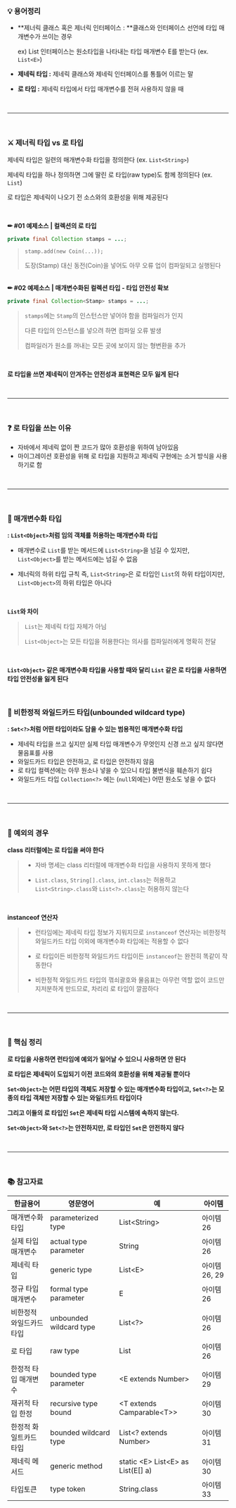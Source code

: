 ### 💡 용어정리

- **제너릭 클래스 혹은 제너릭 인터페이스 : **클래스와 인터페이스 선언에 타입 매개변수가 쓰이는 경우

  ex) List 인터페이스는 원소타입을 나타내는 타입 매개변수 E를 받는다 (ex. `List<E>`)

- **제네릭 타입 :** 제네릭 클래스와 제네릭 인터페이스를 통틀어 이르는 말

- **로 타입 :** 제네릭 타입에서 타입 매개변수를 전혀 사용하지 않을 때

<br>

---

<br>

### ⚔ 제너릭 타입 vs 로 타입

제네릭 타입은 일련의 매개변수화 타입을 정의한다 (ex. `List<String>`)

제네릭 타입을 하나 정의하면 그에 딸린 로 타입(raw type)도 함께 정의된다 (ex. `List`)

로 타입은 제네릭이 나오기 전 소스와의 호환성을 위해 제공된다

<br>

**✏ #01 예제소스 | 컬렉션의 로 타입**

```java
private final Collection stamps = ...;
```

> `stamp.add(new Coin(...));` 
>
> 도장(Stamp) 대신 동전(Coin)을 넣어도 아무 오류 업이 컴파일되고 실행된다

<br>**✏ #02 예제소스 | 매개변수화된 컬렉션 타입 - 타입 안전성 확보**

```java
private final Collection<Stamp> stamps = ...;
```

> `stamps`에는 `Stamp`의 인스턴스만 넣어야 함을 컴파일러가 인지
>
> 다른 타입의 인스턴스를 넣으려 하면 컴파일 오류 발생
>
> 컴파일러가 원소를 꺼내는 모든 곳에 보이지 않는 형변환을 추가

<br>

**로 타입을 쓰면 제네릭이 안겨주는 안전성과 표현력은 모두 잃게 된다**

<br>

---

<br>

### ❓ 로 타입을 쓰는 이유

- 자바에서 제네릭 없이 짠 코드가 많아 호환성을 위하여 남아있음
- 마이그레이션 호환성을 위해 로 타입을 지원하고 제네릭 구현에는 소거 방식을 사용하기로 함

<br>

---

<br>

### 📝 매개변수화 타입

**: `List<Object>`처럼 임의 객체를 허용하는 매개변수화 타입**

- 매개변수로 `List`를 받는 메서드에 `List<String>`을 넘길 수 있지만, `List<Object>`를 받는 메서드에는 넘길 수 없음

- 제너릭의 하위 타입 규칙 즉, `List<String>`은 로 타입인 `List`의 하위 타입이지만, `List<Object>`의 하위 타입은 아니다

<br>

**`List`와 차이**

>`List`는 제네릭 타입 자체가 아님
>
>`List<Object>`는 모든 타입을 허용한다는 의사를 컴파일러에게 명확히 전달

<br>

**`List<Object>` 같은 매개변수화 타입을 사용할 때와 달리 `List` 같은 로 타입을 사용하면 타입 안전성을 잃게 된다**

<br>

### 📝 비한정적 와일드카드 타입(unbounded wildcard type)

**: `Set<?>`처럼 어떤 타입이라도 담을 수 있는 범용적인 매개변수화 타입**

- 제네릭 타입을 쓰고 싶지만 실제 타입 매개변수가 무엇인지 신경 쓰고 싶지 않다면 물음표를 사용
- 와일드카드 타입은 안전하고, 로 타입은 안전하지 않음
- 로 타입 컬렉션에는 아무 원소나 넣을 수 있으니 타입 불변식을 훼손하기 쉽다
- 와일드카드 타입 `Collection<?>` 에는 (`null`외에는) 어떤 원소도 넣을 수 없다

<br>

---

<br>

### 🔎 예외의 경우

**class 리터럴에는 로 타입을 써야 한다**

> - 자바 명세는 class 리터럴에 매개변수화 타입을 사용하지 못하게 했다
>
> - `List.class`, `String[].class`, `int.class`는 허용하고 `List<String>.class`와 `List<?>.class`는 허용하지 않는다

<br>

**instanceof 연산자**

>- 런타임에는 제네릭 타입 정보가 지워지므로 `instanceof` 연산자는 비한정적 와일드카드 타입 이외에 매개변수화 타입에는 적용할 수 없다
>
>- 로 타입이든 비한정적 와일드카드 타입이든 `instanceof`는 완전히 똑같이 작동한다
>
>- 비한정적 와일드카드 타입의 꺾쇠괄호와 물음표는 아무런 역할 없이 코드만 지저분하게 만드므로, 차리리 로 타입이 깔끔하다

<br>

---

<br>

### 📌 핵심 정리

**로 타입을 사용하면 런타임에 예외가 일어날 수 있으니 사용하면 안 된다**

**로 타입은 제네릭이 도입되기 이전 코드와의 호환성을 위해 제공될 뿐이다**

**`Set<Object>`는 어떤 타입의 객체도 저장할 수 있는 매개변수화 타입이고, `Set<?>`는 모종의 타입 객체만 저장할 수 있는 와일드카드 타입이다**

**그리고 이들의 로 타입인 `Set`은 제네릭 타입 시스템에 속하지 않는다.**

**`Set<Object>`와 `Set<?>`는 안전하지만, 로 타입인 `Set`은 안전하지 않다**

<br>

---

<br>

### 📚 참고자료

| 한글용어                 | 영문영어                | 예                                  | 아이템        |
| ------------------------ | ----------------------- | ----------------------------------- | ------------- |
| 매개변수화 타입          | parameterized type      | List\<String>                       | 아이템 26     |
| 실제 타입 매개변수       | actual type parameter   | String                              | 아이템 26     |
| 제네릭 타입              | generic type            | List\<E>                            | 아이템 26, 29 |
| 정규 타입 매개변수       | formal type parameter   | E                                   | 아이템 26     |
| 비한정적 와일드카드 타입 | unbounded wildcard type | List<?>                             | 아이템 26     |
| 로 타입                  | raw type                | List                                | 아이템 26     |
| 한정적 타입 매개변수     | bounded type parameter  | \<E extends Number>                 | 아이템 29     |
| 재귀적 타입 한정         | recursive type bound    | <T extends Camparable\<T>>          | 아이템 30     |
| 한정적 화일트카드 타입   | bounded wildcard type   | List<? extends Number>              | 아이템 31     |
| 제네릭 메서드            | generic method          | static \<E> List\<E> as List(E[] a) | 아이템 30     |
| 타입토큰                 | type token              | String.class                        | 아이템 33     |

